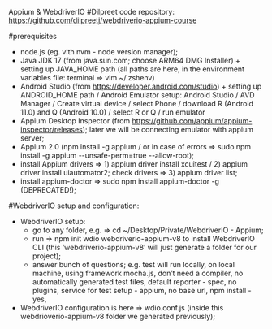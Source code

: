 Appium & WebdriverIO
#Dilpreet code repository:
https://github.com/dilpreetj/webdriverio-appium-course

#prerequisites

- node.js (eg. vith nvm - node version manager);
- Java JDK 17 (from java.sun.com; choose ARM64 DMG Installer) + setting up JAVA_HOME path (all paths are here, in the environment variables file: terminal => vim ~/.zshenv)
- Android Studio (from https://developer.android.com/studio) + setting up ANDROID_HOME path / Android Emulator setup: Android Studio / AVD Manager / Create virtual device / select Phone / download R (Android 11.0) and Q (Android 10.0) / select R or Q / run emulator
- Appium Desktop Inspector (from https://github.com/appium/appium-inspector/releases); later we will be connecting emulator with appium server;
- Appium 2.0 (npm install -g appium / or in case of errors => sudo npm install -g appium --unsafe-perm=true --allow-root);
- install Appium drivers => 1) appium driver install xcuitest / 2) appium driver install uiautomator2; check drivers => 3) appium driver list;
- install appium-doctor => sudo npm install appium-doctor -g (DEPRECATED!);

#WebdriverIO setup and configuration:

- WebdriverIO setup:
  - go to any folder, e.g. => cd ~/Desktop/Private/WebdriverIO - Appium;
  - run => npm init wdio webdriverio-appium-v8 to install WebdriverIO CLI (this ‘webdriverio-appium-v8’ will just generate a folder for our project);
  - answer bunch of questions; e.g. test will run locally, on local machine, using framework mocha.js, don’t need a compiler, no automatically generated test files, default reporter - spec, no plugins, service for test setup - appium, no base url, npm install - yes,
- WebdriverIO configuration is here => wdio.conf.js (inside this webdrioverio-appium-v8 folder we generated previously);
